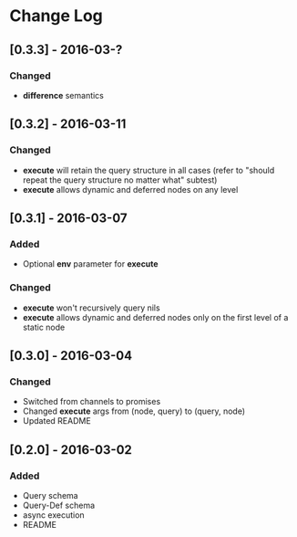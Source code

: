 # Change Log

## [0.3.3] - 2016-03-?
### Changed
- **difference** semantics

## [0.3.2] - 2016-03-11
### Changed
- **execute** will retain the query structure in all cases (refer to "should repeat the query structure no matter what" subtest)
- **execute** allows dynamic and deferred nodes on any level

## [0.3.1] - 2016-03-07
### Added
- Optional **env** parameter for **execute**

### Changed
- **execute** won't recursively query nils
- **execute** allows dynamic and deferred nodes only on the first level of a static node

## [0.3.0] - 2016-03-04
### Changed
- Switched from channels to promises
- Changed **execute** args from (node, query) to (query, node)
- Updated README

## [0.2.0] - 2016-03-02
### Added
- Query schema
- Query-Def schema
- async execution
- README
